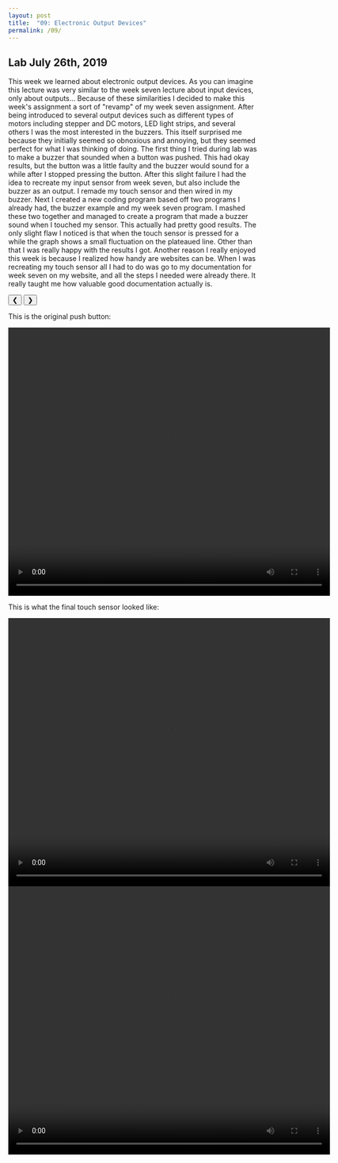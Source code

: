 ```yaml
---
layout: post
title:  "09: Electronic Output Devices"
permalink: /09/
---
```

<html>
<title>W3.CSS</title>
<meta name="viewport" content="width=device-width, initial-scale=1">
<link rel="stylesheet" href="https://www.w3schools.com/w3css/4/w3.css">
<style>
.mySlides {display:none;}
</style>
<body>


<h2 class="w3-center">Lab July 26th, 2019</h2>




This week we learned about electronic output devices. As you can imagine this lecture was very similar to the week seven lecture about input devices, only about outputs... Because of these similarities I decided to make this week's assignment a sort of "revamp" of my week seven assignment. After being introduced to several output devices such as different types of motors including stepper and DC motors, LED light strips, and several others I was the most interested in the buzzers. This itself surprised me because they initially seemed so obnoxious and annoying, but they seemed perfect for what I was thinking of doing. The first thing I tried during lab was to make a buzzer that sounded when a button was pushed. This had okay results, but the button was a little faulty and the buzzer would sound for a while after I stopped pressing the button. After this slight failure I had the idea to recreate my input sensor from week seven, but also include the buzzer as an output. I remade my touch sensor and then wired in my buzzer. Next I created a new coding program based off two programs I already had, the buzzer example and my week seven program. I mashed these two together and managed to create a program that made a buzzer sound when I touched my sensor. This actually had pretty good results. The only slight flaw I noticed is that when the touch sensor is pressed for a while the graph shows a small fluctuation on the plateaued line. Other than that I was really happy with the results I got. Another reason I really enjoyed this week is because I realized how handy are websites can be. When I was recreating my touch sensor all I had to do was go to my documentation for week seven on my website, and all the steps I needed were already there. It really taught me how valuable good documentation actually is. 

<div class="w3-content w3-display-container">
  <img class="mySlides" src="code_buzz_sensor.jpg" style="width:100%">
  <img class="mySlides" src="buttonbuzzsetup.jpg" style="width:75%">
  <img class="mySlides" src="sensor_copy.jpg" style="width:75%">
  <button class="w3-button w3-black w3-display-left" onclick="plusDivs(-1)">&#10094;</button>
  <button class="w3-button w3-black w3-display-right" onclick="plusDivs(1)">&#10095;</button>
</div>

<script>
var slideIndex = 1;
showDivs(slideIndex);

function plusDivs(n) {
  showDivs(slideIndex += n);
}

function showDivs(n) {
  var i;
  var x = document.getElementsByClassName("mySlides");
  if (n > x.length) {slideIndex = 1}
  if (n < 1) {slideIndex = x.length}
  for (i = 0; i < x.length; i++) {
    x[i].style.display = "none";  
  }
  x[slideIndex-1].style.display = "block";  
}
</script>



This is the original push button: 


<video width="650" height="541" controls>
	<source src="push.mp4" type="video/mp4">
</video>



This is what the final touch sensor looked like:




<video width="650" height="541" controls>
	<source src="touch.mp4" type="video/mp4">
</video>

<video width="650" height="541" controls>
	<source src="graph.mp4" type="video/mp4">
</video>

</body>
</html>



<!-- You can also use HTML tags to include a video -->


